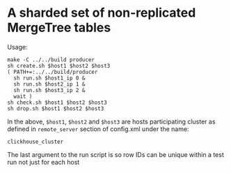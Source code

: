 A sharded set of non-replicated MergeTree tables
================================================

Usage:

    make -C ../../build producer
    sh create.sh $host1 $host2 $host3
    ( PATH+=:../../build/producer
      sh run.sh $host1_ip 0 &
      sh run.sh $host2_ip 1 &
      sh run.sh $host3_ip 2 &
      wait )
    sh check.sh $host1 $host2 $host3
    sh drop.sh $host1 $host2 $host3

In the above, `$host1`, `$host2` and `$host3` are hosts participating cluster as
defined in `remote_server` section of config.xml under the name:

    clickhouse_cluster

The last argument to the run script is so row IDs can be unique within a test
run not just for each host

